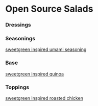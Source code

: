 # Open Source Salads

### Dressings

### Seasonings

[sweetgreen inspired umami seasoning]()

### Base

[sweetgreen inspired quinoa]()

### Toppings

[sweetgreen inspired roasted chicken]()
